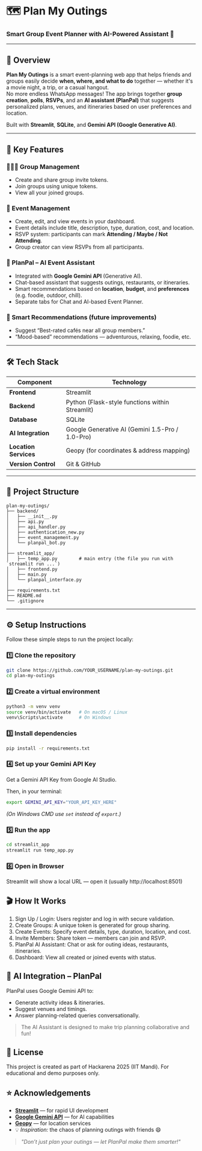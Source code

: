 # 🗺️ Plan My Outings  
### Smart Group Event Planner with AI-Powered Assistant 🤖  

---

## 📖 Overview  

**Plan My Outings** is a smart event-planning web app that helps friends and groups easily decide **when, where, and what to do** together — whether it's a movie night, a trip, or a casual hangout.  
No more endless WhatsApp messages! The app brings together **group creation**, **polls**, **RSVPs**, and an **AI assistant (PlanPal)** that suggests personalized plans, venues, and itineraries based on user preferences and location.

Built with **Streamlit**, **SQLite**, and **Gemini API (Google Generative AI)**.

---

## 🚀 Key Features  

### 🧑‍🤝‍🧑 Group Management  
- Create and share group invite tokens.  
- Join groups using unique tokens.  
- View all your joined groups.  

### 📅 Event Management  
- Create, edit, and view events in your dashboard.  
- Event details include title, description, type, duration, cost, and location.  
- RSVP system: participants can mark **Attending / Maybe / Not Attending**.  
- Group creator can view RSVPs from all participants.  

### 🤖 PlanPal – AI Event Assistant  
- Integrated with **Google Gemini API** (Generative AI).  
- Chat-based assistant that suggests outings, restaurants, or itineraries.  
- Smart recommendations based on **location**, **budget**, and **preferences** (e.g. foodie, outdoor, chill).  
- Separate tabs for Chat and AI-based Event Planner.

### 📍 Smart Recommendations (future improvements)
- Suggest “Best-rated cafés near all group members.”  
- “Mood-based” recommendations — adventurous, relaxing, foodie, etc.

---

## 🛠️ Tech Stack  

| Component | Technology |
|------------|-------------|
| **Frontend** | Streamlit |
| **Backend** | Python (Flask-style functions within Streamlit) |
| **Database** | SQLite |
| **AI Integration** | Google Generative AI (Gemini 1.5-Pro / 1.0-Pro) |
| **Location Services** | Geopy (for coordinates & address mapping) |
| **Version Control** | Git & GitHub |

---

## 🧩 Project Structure  

```
plan-my-outings/
├── backend/
│   ├── __init__.py
│   ├── api.py
│   ├── api_handler.py
│   ├── authentication_new.py
│   ├── event_management.py
│   └── planpal_bot.py
│
├── streamlit_app/
│   ├── temp_app.py        # main entry (the file you run with `streamlit run ...`)
│   ├── frontend.py
│   ├── main.py
│   └── planpal_interface.py
│
├── requirements.txt
├── README.md
└── .gitignore

```


---

## ⚙️ Setup Instructions  

Follow these simple steps to run the project locally:

### 1️⃣ Clone the repository
```bash
git clone https://github.com/YOUR_USERNAME/plan-my-outings.git
cd plan-my-outings
```

### 2️⃣ Create a virtual environment
```bash
python3 -m venv venv
source venv/bin/activate   # On macOS / Linux
venv\Scripts\activate      # On Windows
```
### 3️⃣ Install dependencies
```bash
pip install -r requirements.txt
```

### 4️⃣ Set up your Gemini API Key

Get a Gemini API Key from Google AI Studio.

Then, in your terminal:
```bash
export GEMINI_API_KEY="YOUR_API_KEY_HERE"
```
_(On Windows CMD use `set` instead of `export`.)_

### 5️⃣ Run the app
```bash
cd streamlit_app
streamlit run temp_app.py
```
### 6️⃣ Open in Browser
Streamlit will show a local URL — open it (usually http://localhost:8501)


## 🎬 How It Works

1. Sign Up / Login: Users register and log in with secure validation.
2. Create Groups: A unique token is generated for group sharing.
3. Create Events: Specify event details, type, duration, location, and cost.
4. Invite Members: Share token — members can join and RSVP.
5. PlanPal AI Assistant: Chat or ask for outing ideas, restaurants, itineraries.
6. Dashboard: View all created or joined events with status.

## 🧠 AI Integration – PlanPal

PlanPal uses Google Gemini API to:
- Generate activity ideas & itineraries.
- Suggest venues and timings.
- Answer planning-related queries conversationally.

>The AI Assistant is designed to make trip planning collaborative and fun!


## 🧾 License

This project is created as part of Hackarena 2025 (IIT Mandi).
For educational and demo purposes only.


## ⭐ Acknowledgements  

- [**Streamlit**](https://streamlit.io/) — for rapid UI development  
- [**Google Gemini API**](https://ai.google.dev/) — for AI capabilities  
- [**Geopy**](https://geopy.readthedocs.io/) — for location services  
- 💡 *Inspiration:* the chaos of planning outings with friends 😄  

> _"Don’t just plan your outings — let PlanPal make them smarter!"_
